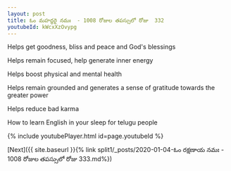 ```yaml
---
layout: post
title: ఓం మహద్ధరై నమః  - 1008 రోజుల తపస్సులో రోజు  332
youtubeId: kWcxXzOvypg
---
```

 
 
Helps get goodness, bliss and peace and God's blessings
 
Helps remain focused, help generate inner energy 
 
Helps boost physical and mental health 
 
Helps remain grounded and generates a sense of gratitude towards the greater power 
 
Helps reduce bad karma
 
How to learn English in your sleep for telugu people
 
 
 
 


{% include youtubePlayer.html id=page.youtubeId %}
 
[Next]({{ site.baseurl }}{% link split1/_posts/2020-01-04-ఓం రక్షణాయ నమః  - 1008 రోజుల తపస్సులో రోజు  333.md%})
 
